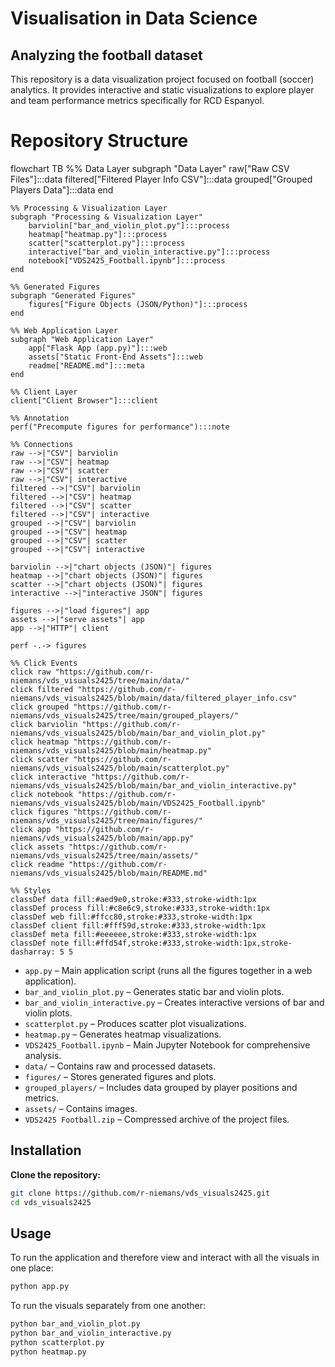 # Visualisation in Data Science 

## Analyzing the football dataset
This repository is a data visualization project focused on football (soccer) analytics. It provides interactive and static visualizations to explore player and team performance metrics specifically for RCD Espanyol.

# Repository Structure 

flowchart TB
    %% Data Layer
    subgraph "Data Layer"
        raw["Raw CSV Files"]:::data
        filtered["Filtered Player Info CSV"]:::data
        grouped["Grouped Players Data"]:::data
    end

    %% Processing & Visualization Layer
    subgraph "Processing & Visualization Layer"
        barviolin["bar_and_violin_plot.py"]:::process
        heatmap["heatmap.py"]:::process
        scatter["scatterplot.py"]:::process
        interactive["bar_and_violin_interactive.py"]:::process
        notebook["VDS2425_Football.ipynb"]:::process
    end

    %% Generated Figures
    subgraph "Generated Figures"
        figures["Figure Objects (JSON/Python)"]:::process
    end

    %% Web Application Layer
    subgraph "Web Application Layer"
        app["Flask App (app.py)"]:::web
        assets["Static Front-End Assets"]:::web
        readme["README.md"]:::meta
    end

    %% Client Layer
    client["Client Browser"]:::client

    %% Annotation
    perf("Precompute figures for performance"):::note

    %% Connections
    raw -->|"CSV"| barviolin
    raw -->|"CSV"| heatmap
    raw -->|"CSV"| scatter
    raw -->|"CSV"| interactive
    filtered -->|"CSV"| barviolin
    filtered -->|"CSV"| heatmap
    filtered -->|"CSV"| scatter
    filtered -->|"CSV"| interactive
    grouped -->|"CSV"| barviolin
    grouped -->|"CSV"| heatmap
    grouped -->|"CSV"| scatter
    grouped -->|"CSV"| interactive

    barviolin -->|"chart objects (JSON)"| figures
    heatmap -->|"chart objects (JSON)"| figures
    scatter -->|"chart objects (JSON)"| figures
    interactive -->|"interactive JSON"| figures

    figures -->|"load figures"| app
    assets -->|"serve assets"| app
    app -->|"HTTP"| client

    perf -.-> figures

    %% Click Events
    click raw "https://github.com/r-niemans/vds_visuals2425/tree/main/data/"
    click filtered "https://github.com/r-niemans/vds_visuals2425/blob/main/data/filtered_player_info.csv"
    click grouped "https://github.com/r-niemans/vds_visuals2425/tree/main/grouped_players/"
    click barviolin "https://github.com/r-niemans/vds_visuals2425/blob/main/bar_and_violin_plot.py"
    click heatmap "https://github.com/r-niemans/vds_visuals2425/blob/main/heatmap.py"
    click scatter "https://github.com/r-niemans/vds_visuals2425/blob/main/scatterplot.py"
    click interactive "https://github.com/r-niemans/vds_visuals2425/blob/main/bar_and_violin_interactive.py"
    click notebook "https://github.com/r-niemans/vds_visuals2425/blob/main/VDS2425_Football.ipynb"
    click figures "https://github.com/r-niemans/vds_visuals2425/tree/main/figures/"
    click app "https://github.com/r-niemans/vds_visuals2425/blob/main/app.py"
    click assets "https://github.com/r-niemans/vds_visuals2425/tree/main/assets/"
    click readme "https://github.com/r-niemans/vds_visuals2425/blob/main/README.md"

    %% Styles
    classDef data fill:#aed9e0,stroke:#333,stroke-width:1px
    classDef process fill:#c8e6c9,stroke:#333,stroke-width:1px
    classDef web fill:#ffcc80,stroke:#333,stroke-width:1px
    classDef client fill:#fff59d,stroke:#333,stroke-width:1px
    classDef meta fill:#eeeeee,stroke:#333,stroke-width:1px
    classDef note fill:#ffd54f,stroke:#333,stroke-width:1px,stroke-dasharray: 5 5


- `app.py` – Main application script (runs all the figures together in a web application).
- `bar_and_violin_plot.py` – Generates static bar and violin plots.
- `bar_and_violin_interactive.py` – Creates interactive versions of bar and violin plots.
- `scatterplot.py` – Produces scatter plot visualizations.
- `heatmap.py` – Generates heatmap visualizations.
- `VDS2425_Football.ipynb` – Main Jupyter Notebook for comprehensive analysis.
- `data/` – Contains raw and processed datasets.
- `figures/` – Stores generated figures and plots.
- `grouped_players/` – Includes data grouped by player positions and metrics.
- `assets/` – Contains images. 
- `VDS2425 Football.zip` – Compressed archive of the project files.

## Installation 
**Clone the repository:**
   ```bash
   git clone https://github.com/r-niemans/vds_visuals2425.git
   cd vds_visuals2425
```
## Usage
To run the application and therefore view and interact with all the visuals in one place:
```bash
python app.py
```

To run the visuals separately from one another: 
```bash
python bar_and_violin_plot.py
python bar_and_violin_interactive.py
python scatterplot.py
python heatmap.py
```
